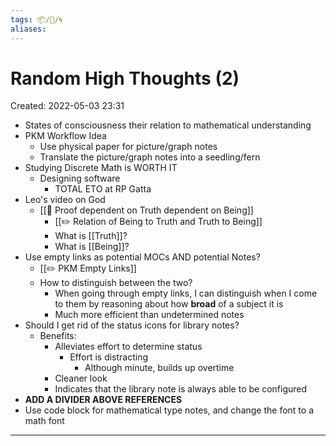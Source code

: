 ```yaml
---
tags: 📦/💭/🌀
aliases: 
---
```

# Random High Thoughts (2)
Created: 2022-05-03 23:31

- States of consciousness their relation to mathematical understanding
- PKM Workflow Idea
	- Use physical paper for picture/graph notes
	- Translate the picture/graph notes into a seedling/fern
- Studying Discrete Math is WORTH IT
	- Designing software
		- TOTAL ETO at RP Gatta
- Leo's video on God
	- [[🌱 Proof dependent on Truth dependent on Being]]
		- [[✏️ Relation of Being to Truth and Truth to Being]]
		- What is [[Truth]]?
		- What is [[Being]]?
- Use empty links as potential MOCs AND potential Notes?
	- [[✏️ PKM Empty Links]]
	- How to distinguish between the two?
		- When going through empty links, I can distinguish when I come to them by reasoning about how **broad** of a subject it is
		- Much more efficient than undetermined notes
- Should I get rid of the status icons for library notes?
	- Benefits:
		- Alleviates effort to determine status
			- Effort is distracting
				- Although minute, builds up overtime
		- Cleaner look
		- Indicates that the library note is always able to be configured
- **ADD A DIVIDER ABOVE REFERENCES**
- Use code block for mathematical type notes, and change the font to a math font
---